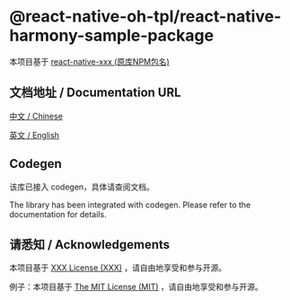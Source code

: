 # @react-native-oh-tpl/react-native-harmony-sample-package

本项目基于 [react-native-xxx (原库NPM包名)](原库github链接)

## 文档地址 / Documentation URL 

[中文 / Chinese](`gitee文档链接`)

[英文 / English](`gitee文档链接`)

## Codegen

该库已接入 codegen，具体请查阅文档。

The library has been integrated with codegen. Please refer to the documentation for details.

## 请悉知 / Acknowledgements

本项目基于 [XXX License (XXX)](https://github.com/xxx/xxx/blob/main/LICENSE.md) ，请自由地享受和参与开源。

例子：本项目基于 [The MIT License (MIT)](https://github.com/callstack/react-native-slider/blob/main/LICENSE.md) ，请自由地享受和参与开源。
